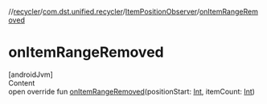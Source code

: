 //[recycler](../../../index.md)/[com.dst.unified.recycler](../index.md)/[ItemPositionObserver](index.md)/[onItemRangeRemoved](on-item-range-removed.md)



# onItemRangeRemoved  
[androidJvm]  
Content  
open override fun [onItemRangeRemoved](on-item-range-removed.md)(positionStart: [Int](https://kotlinlang.org/api/latest/jvm/stdlib/kotlin/-int/index.html), itemCount: [Int](https://kotlinlang.org/api/latest/jvm/stdlib/kotlin/-int/index.html))  



